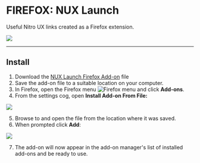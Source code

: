 # FIREFOX: NUX Launch
Useful Nitro UX links created as a Firefox extension.

![](https://lh3.googleusercontent.com/AWiKHt6MBBH9bN-DR93R5bLzY_v3yqbCCg8zym-16kwM3rkxh69vQlked-KQxUrS6g5ibMgx=w640-h400-e365)

---

## Install

1. Download the [NUX Launch Firefox Add-on](https://github.com/deliberatedesign/firefox-nux-launch/raw/master/nux_launch-0.1.0-fx.xpi) file
2. Save the add-on file to a suitable location on your computer.
3. In Firefox, open the Firefox menu ![Firefox menu](https://mdn.mozillademos.org/files/15199/Firefox_menu.png) and click **Add-ons**.
4. From the settings cog, open **Install Add-on From File:**

![](https://mdn.mozillademos.org/files/15201/add-on_manager_cog.png)


5. Browse to and open the file from the location where it was saved.
6. When prompted click **Add**:

![](https://mdn.mozillademos.org/files/15203/add_add_on_confirmation.png)


7. The add-on will now appear in the add-on manager's list of installed add-ons and be ready to use.
